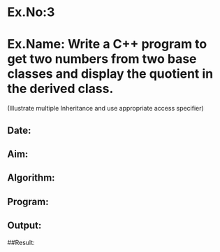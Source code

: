 # Ex.No:3
# Ex.Name: Write a C++ program to get two numbers from two base classes and display the quotient in the derived class.
(Illustrate multiple Inheritance and use appropriate access specifier)
## Date:
## Aim:


## Algorithm:





## Program:



## Output:



##Result:

